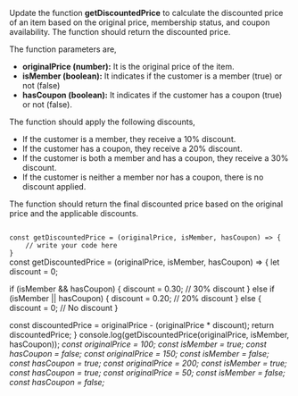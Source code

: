 Update the function **getDiscountedPrice** to calculate the discounted price of an item based on the original price, membership status, and coupon availability. The function should return the discounted price.

The function parameters are,

- **originalPrice (number):** It is the original price of the item. 
- **isMember (boolean):** It indicates if the customer is a member (true) or not (false)
- **hasCoupon (boolean):** It indicates if the customer has a coupon (true) or not (false).

The function should apply the following discounts,

- If the customer is a member, they receive a 10% discount.
- If the customer has a coupon, they receive a 20% discount.
- If the customer is both a member and has a coupon, they receive a 30% discount.
- If the customer is neither a member nor has a coupon, there is no discount applied.

The function should return the final discounted price based on the original price and the applicable discounts.

<codeblock language="javascript" type="exercise" testMode="multipleInput">
<code>
const getDiscountedPrice = (originalPrice, isMember, hasCoupon) => {
    // write your code here
}
</code>

<solution>
const getDiscountedPrice = (originalPrice, isMember, hasCoupon) => {
  let discount = 0;

  if (isMember && hasCoupon) {
    discount = 0.30; // 30% discount
  } else if (isMember || hasCoupon) {
    discount = 0.20; // 20% discount
  } else {
    discount = 0; // No discount
  }

  const discountedPrice = originalPrice - (originalPrice * discount);
  return discountedPrice;
}
</solution>
<testcases>
<caller>
console.log(getDiscountedPrice(originalPrice, isMember, hasCoupon));
</caller>
<testcase>
<i>
const originalPrice = 100;
const isMember = true;
const hasCoupon = false;
</i>
</testcase>
<testcase>
<i>
const originalPrice = 150;
const isMember = false;
const hasCoupon = true;
</i>
</testcase>
<testcase>
<i>
const originalPrice = 200;
const isMember = true;
const hasCoupon = true;
</i>
</testcase>
<testcase>
<i>
const originalPrice = 50;
const isMember = false;
const hasCoupon = false;
</i>
</testcase>
</testcases>
</codeblock>

